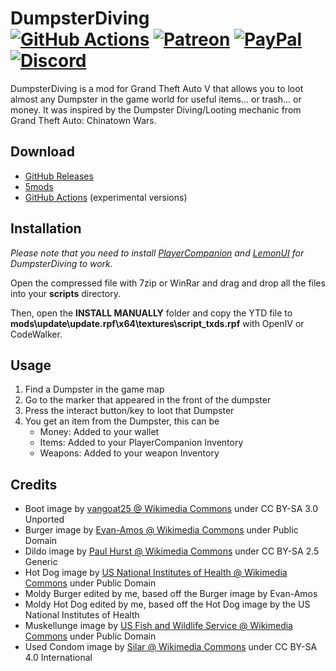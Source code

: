 # DumpsterDiving<br>[![GitHub Actions][actions-img]][actions-url] [![Patreon][patreon-img]][patreon-url] [![PayPal][paypal-img]][paypal-url] [![Discord][discord-img]][discord-url]

DumpsterDiving is a mod for Grand Theft Auto V that allows you to loot almost any Dumpster in the game world for useful items... or trash... or money. It was inspired by the Dumpster Diving/Looting mechanic from Grand Theft Auto: Chinatown Wars.

## Download

* [GitHub Releases](https://github.com/justalemon/DumpsterDiving/releases)
* [5mods](https://www.gta5-mods.com/scripts/dumpsterdiving)
* [GitHub Actions](https://github.com/justalemon/DumpsterDiving/actions) (experimental versions)

## Installation

*Please note that you need to install [PlayerCompanion](https://www.gta5-mods.com/scripts/playercompanion) and [LemonUI](https://www.gta5-mods.com/tools/lemonui) for DumpsterDiving to work.*

Open the compressed file with 7zip or WinRar and drag and drop all the files into your **scripts** directory.

Then, open the **INSTALL MANUALLY** folder and copy the YTD file to **mods\update\update.rpf\x64\textures\script_txds.rpf** with OpenIV or CodeWalker.

## Usage

1. Find a Dumpster in the game map
2. Go to the marker that appeared in the front of the dumpster
3. Press the interact button/key to loot that Dumpster
4. You get an item from the Dumpster, this can be
   * Money: Added to your wallet
   * Items: Added to your PlayerCompanion Inventory
   * Weapons: Added to your weapon Inventory
   
## Credits

- Boot image by [vangoat25 @ Wikimedia Commons](https://commons.wikimedia.org/wiki/File:Red_wing_boot.jpg) under CC BY-SA 3.0 Unported
- Burger image by [Evan-Amos @ Wikimedia Commons](https://commons.wikimedia.org/wiki/File:NYC-Diner-Bacon-Cheeseburger.jpg) under Public Domain
- Dildo image by [Paul Hurst @ Wikimedia Commons](https://upload.wikimedia.org/wikipedia/commons/c/ca/Jelly_Vibrator.jpg) under CC BY-SA 2.5 Generic
- Hot Dog image by [US National Institutes of Health @ Wikimedia Commons](https://commons.wikimedia.org/wiki/File:NCI_Visuals_Food_Hot_Dog.jpg) under Public Domain
- Moldy Burger edited by me, based off the Burger image by Evan-Amos
- Moldy Hot Dog edited by me, based off the Hot Dog image by the US National Institutes of Health
- Muskellunge image by [US Fish and Wildlife Service @ Wikimedia Commons](https://commons.wikimedia.org/wiki/File:Muskellunge_USFWS.jpg) under Public Domain
- Used Condom image by [Silar @ Wikimedia Commons](https://commons.wikimedia.org/wiki/File:02023_Used_condom_in_a_grass_ground.jpg) under CC BY-SA 4.0 International

[actions-img]: https://img.shields.io/github/actions/workflow/status/justalemon/DumpsterDiving/main.yml?branch=master&label=actions
[actions-url]: https://github.com/justalemon/DumpsterDiving/actions
[patreon-img]: https://img.shields.io/badge/support-patreon-FF424D.svg
[patreon-url]: https://www.patreon.com/lemonchan
[paypal-img]: https://img.shields.io/badge/support-paypal-0079C1.svg
[paypal-url]: https://paypal.me/justalemon
[discord-img]: https://img.shields.io/badge/discord-join-7289DA.svg
[discord-url]: https://discord.gg/Cf6sspj
